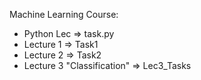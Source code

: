 Machine Learning Course:
  - Python Lec => task.py
  - Lecture 1 => Task1
  - Lecture 2 => Task2
  - Lecture 3 "Classification" => Lec3_Tasks

